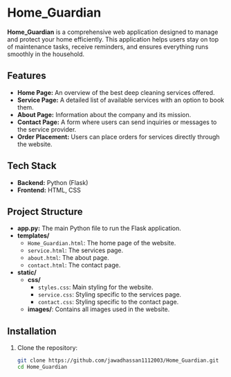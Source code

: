 
# Home_Guardian

**Home_Guardian** is a comprehensive web application designed to manage and protect your home efficiently. This application helps users stay on top of maintenance tasks, receive reminders, and ensures everything runs smoothly in the household.

## Features

- **Home Page:** An overview of the best deep cleaning services offered.
- **Service Page:** A detailed list of available services with an option to book them.
- **About Page:** Information about the company and its mission.
- **Contact Page:** A form where users can send inquiries or messages to the service provider.
- **Order Placement:** Users can place orders for services directly through the website.

## Tech Stack

- **Backend:** Python (Flask)
- **Frontend:** HTML, CSS

## Project Structure

- **app.py:** The main Python file to run the Flask application.
- **templates/**
  - `Home_Guardian.html`: The home page of the website.
  - `service.html`: The services page.
  - `about.html`: The about page.
  - `contact.html`: The contact page.
- **static/**
  - **css/**
    - `styles.css`: Main styling for the website.
    - `service.css`: Styling specific to the services page.
    - `contact.css`: Styling specific to the contact page.
  - **images/**: Contains all images used in the website.

## Installation

1. Clone the repository:
   ```bash
   git clone https://github.com/jawadhassan1112003/Home_Guardian.git
   cd Home_Guardian


